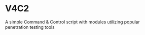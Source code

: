 # V4C2
A simple Command &amp; Control script with modules utilizing popular penetration testing tools
